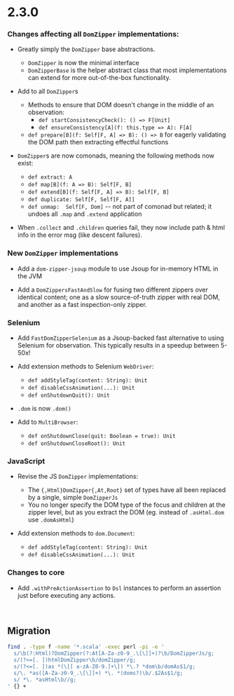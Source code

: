 # 2.3.0

### Changes affecting all `DomZipper` implementations:

* Greatly simply the `DomZipper` base abstractions.
  * `DomZipper` is now the minimal interface
  * `DomZipperBase` is the helper abstract class that most implementations can extend for more out-of-the-box functionality.

* Add to all `DomZipper`s
  * Methods to ensure that DOM doesn't change in the middle of an observation:
    * `def startConsistencyCheck(): () => F[Unit]`
    * `def ensureConsistency[A](f: this.type => A): F[A]`
  * `def prepare[B](f: Self[F, A] => B): () => B` for eagerly validating the DOM path then extracting effectful functions

* `DomZipper`s are now comonads, meaning the following methods now exist:
  * `def extract: A`
  * `def map[B](f: A => B): Self[F, B]`
  * `def extend[B](f: Self[F, A] => B): Self[F, B]`
  * `def duplicate: Self[F, Self[F, A]]`
  * `def unmap:  Self[F, Dom]` -- not part of comonad but related; it undoes all `.map` and `.extend` application

* When `.collect` and `.children` queries fail, they now include path & html info in the error msg (like descent failures).

### New `DomZipper` implementations

  * Add a `dom-zipper-jsoup` module to use Jsoup for in-memory HTML in the JVM

  * Add a `DomZippersFastAndSlow` for fusing two different zippers over identical content;
    one as a slow source-of-truth zipper with real DOM,
    and another as a fast inspection-only zipper.

### Selenium

* Add `FastDomZipperSelenium` as a Jsoup-backed fast alternative to using Selenium for observation.
  This typically results in a speedup between 5-50x!

* Add extension methods to Selenium `WebDriver`:
  * `def addStyleTag(content: String): Unit`
  * `def disableCssAnimation(...): Unit`
  * `def onShutdownQuit(): Unit`

* `.dom` is now `.dom()`

* Add to `MultiBrowser`:
  * `def onShutdownClose(quit: Boolean = true): Unit`
  * `def onShutdownCloseRoot(): Unit`

### JavaScript

* Revise the JS `DomZipper` implementations:
  * The `{,Html}DomZipper{,At,Root}` set of types have all been replaced by a single, simple `DomZipperJs`
  * You no longer specify the DOM type of the focus and children at the zipper level,
    but as you extract the DOM
    (eg. instead of `.asHtml.dom` use `.domAsHtml`)

* Add extension methods to `dom.Document`:
  * `def addStyleTag(content: String): Unit`
  * `def disableCssAnimation(...): Unit`

### Changes to core

* Add `.withPreActionAssertion` to `Dsl` instances to perform an assertion just before executing any actions.

<br>

## Migration

```sh
find . -type f -name '*.scala' -exec perl -pi -e '
  s/\b(?:Html)?DomZipper(?:At[A-Za-z0-9_.\[\]]+)?\b/DomZipperJs/g;
  s/(?<=[. ])htmlDomZipper\b/domZipper/g;
  s/(?<=[. ])as *(\[[ a-zA-Z0-9.]+\]) *\.? *dom\b/domAs$1/g;
  s/\. *as([A-Za-z0-9_.\[\]]+) *\. *(doms?)\b/.$2As$1/g;
  s/ *\. *asHtml\b//g;
' {} +
```
